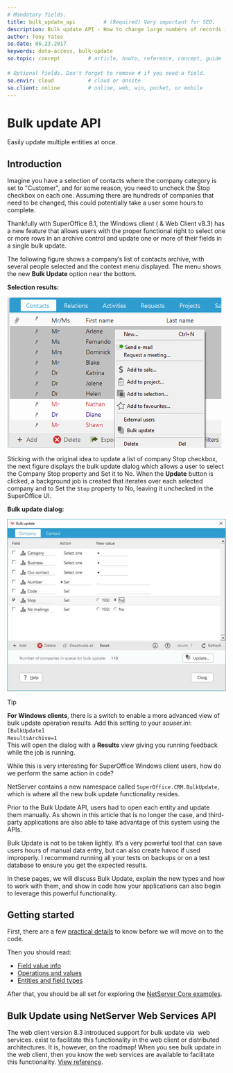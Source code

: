 ```yaml
---
# Mandatory fields.
title: bulk_update_api         # (Required) Very important for SEO.
description: Bulk update API - How to change large numbers of records in bulk. # (Required) Important for SEO.
author: Tony Yates
so.date: 06.23.2017
keywords: data-access, bulk-update
so.topic: concept         # article, howto, reference, concept, guide

# Optional fields. Don't forget to remove # if you need a field.
so.envir: cloud           # cloud or onsite
so.client: online         # online, web, win, pocket, or mobile
---
```


# Bulk update API

Easily update multiple entities at once.

## Introduction

Imagine you have a selection of contacts where the company category is set to "Customer", and for some reason, you need to uncheck the Stop checkbox on each one. Assuming there are hundreds of companies that need to be changed, this could potentially take a user some hours to complete.

Thankfully with SuperOffice 8.1, the Windows client ( & Web Client v8.3) has a new feature that allows users with the proper functional right to select one or more rows in an archive control and update one or more of their fields in a single bulk update.

The following figure shows a company’s list of contacts archive, with several people selected and the context menu displayed. The menu shows the new **Bulk Update** option near the bottom.

**Selection results:**

![x][img1]

Sticking with the original idea to update a list of company Stop checkbox, the next figure displays the bulk update dialog which allows a user to select the Company Stop property and Set it to No. When the **Update** button is clicked, a background job is created that iterates over each selected company and to Set the `Stop` property to No, leaving it unchecked in the SuperOffice UI.

**Bulk update dialog:**

![x][img2]

> [!TIP]
> **For Windows clients**, there is a switch to enable a more advanced view of bulk update operation results. Add this setting to your *souser.ini*: `[BulkUpdate]`<br>`ResultsArchive=1`<br>This will open the dialog with a **Results** view giving you running feedback while the job is running.

While this is very interesting for SuperOffice Windows client users, how do we perform the same action in code?

NetServer contains a new namespace called `SuperOffice.CRM.BulkUpdate`, which is where all the new bulk update functionality resides.

Prior to the Bulk Update API, users had to open each entity and update them manually. As shown in this article that is no longer the case, and third-party applications are also able to take advantage of this system using the APIs.

Bulk Update is not to be taken lightly. It’s a very powerful tool that can save users hours of manual data entry, but can also create havoc if used improperly. I recommend running all your tests on backups or on a test database to ensure you get the expected results.

In these pages, we will discuss Bulk Update, explain the new types and how to work with them, and show in code how your applications can also begin to leverage this powerful functionality.

## Getting started

First, there are a few [practical details][2] to know before we will move on to the code.

Then you should read:

* [Field value info][5]
* [Operations and values][3]
* [Entities and field types][4]

After that, you should be all set for exploring the [NetServer Core examples][6].

## Bulk Update using NetServer Web Services API

The web client version 8.3 introduced support for bulk update via  web services. exist to facilitate this functionality in the web client or distributed architectures. It is, however, on the roadmap! When you see bulk update in the web client, then you know the web services are available to facilitate this functionality. [View reference][1].

<!-- Referenced links -->
[1]: https://community.superoffice.com/documentation/sdk/SO.NetServer.Web.Services/html/Reference-WebAPI-Agents-BulkUpdate\_Agent-BulkUpdate\_Agent.htm
[2]: using-bulk-update.md
[3]: operations-and-values.md
[4]: entities-field-types.md
[5]: field-value-info.md
[6]: ns-core-examples.md

<!-- Referenced images -->
[img1]: media/image001.png
[img2]: media/image004.jpg
